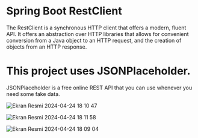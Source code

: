 # Spring Boot RestClient 
The RestClient is a synchronous HTTP client that offers a modern, fluent API. It offers an abstraction over HTTP libraries that allows for convenient conversion from a Java object to an HTTP request, and the creation of objects from an HTTP response.

# This project uses JSONPlaceholder.
JSONPlaceholder is a free online REST API that you can use whenever you need some fake data.

![Ekran Resmi 2024-04-24 18 10 47](https://github.com/sedabasaran/restClient/assets/58148544/92617efa-0824-4f59-bdaa-092693c9af88)

![Ekran Resmi 2024-04-24 18 11 58](https://github.com/sedabasaran/restClient/assets/58148544/3be891e1-a71a-459d-9e35-75ac4197568a)

![Ekran Resmi 2024-04-24 18 09 04](https://github.com/sedabasaran/restClient/assets/58148544/cab6062d-c0c6-4ce0-9ecf-ff0df590e7eb)
